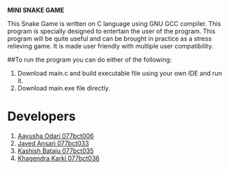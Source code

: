**MINI SNAKE GAME**

This Snake Game is written on C language using GNU GCC compiler. This program is specially designed to entertain the user of the program. This program will be quite useful and can be brought in practice as a stress relieving game. It is made user friendly with multiple user compatibility.

##To run the program you can do either of the following:

1. Download main.c and build executable file using your own IDE and run it.
2. Download main.exe file directly.

# Developers
1. [Aayusha Odari 077bct006](https://github.com/ayusao)
2. [Javed Ansari 077bct033](https://github.com/zyavhed5526)
3. [Kashish Bataju 077bct035](https://github.com/Bataju)
4. [Khagendra Karki 077bct036](https://github.com/khagendra7karki)
